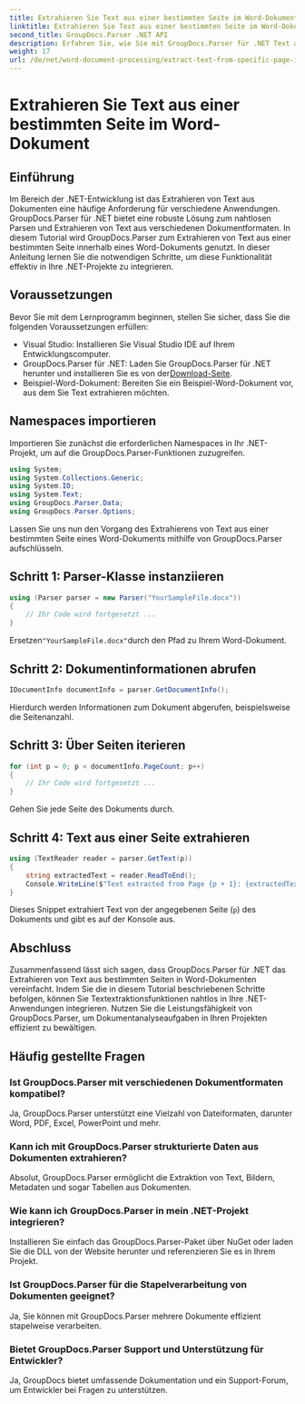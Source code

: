 ```yaml
---
title: Extrahieren Sie Text aus einer bestimmten Seite im Word-Dokument
linktitle: Extrahieren Sie Text aus einer bestimmten Seite im Word-Dokument
second_title: GroupDocs.Parser .NET API
description: Erfahren Sie, wie Sie mit GroupDocs.Parser für .NET Text aus bestimmten Seiten in Word-Dokumenten extrahieren. Integrieren Sie Textextraktionsfunktionen in Ihr .NET.
weight: 17
url: /de/net/word-document-processing/extract-text-from-specific-page-in-word-document/
---
```


# Extrahieren Sie Text aus einer bestimmten Seite im Word-Dokument

## Einführung
Im Bereich der .NET-Entwicklung ist das Extrahieren von Text aus Dokumenten eine häufige Anforderung für verschiedene Anwendungen. GroupDocs.Parser für .NET bietet eine robuste Lösung zum nahtlosen Parsen und Extrahieren von Text aus verschiedenen Dokumentformaten. In diesem Tutorial wird GroupDocs.Parser zum Extrahieren von Text aus einer bestimmten Seite innerhalb eines Word-Dokuments genutzt. In dieser Anleitung lernen Sie die notwendigen Schritte, um diese Funktionalität effektiv in Ihre .NET-Projekte zu integrieren.
## Voraussetzungen
Bevor Sie mit dem Lernprogramm beginnen, stellen Sie sicher, dass Sie die folgenden Voraussetzungen erfüllen:
- Visual Studio: Installieren Sie Visual Studio IDE auf Ihrem Entwicklungscomputer.
-  GroupDocs.Parser für .NET: Laden Sie GroupDocs.Parser für .NET herunter und installieren Sie es von der[Download-Seite](https://releases.groupdocs.com/parser/net/).
- Beispiel-Word-Dokument: Bereiten Sie ein Beispiel-Word-Dokument vor, aus dem Sie Text extrahieren möchten.

## Namespaces importieren
Importieren Sie zunächst die erforderlichen Namespaces in Ihr .NET-Projekt, um auf die GroupDocs.Parser-Funktionen zuzugreifen.
```csharp
using System;
using System.Collections.Generic;
using System.IO;
using System.Text;
using GroupDocs.Parser.Data;
using GroupDocs.Parser.Options;
```

Lassen Sie uns nun den Vorgang des Extrahierens von Text aus einer bestimmten Seite eines Word-Dokuments mithilfe von GroupDocs.Parser aufschlüsseln.
## Schritt 1: Parser-Klasse instanziieren
```csharp
using (Parser parser = new Parser("YourSampleFile.docx"))
{
    // Ihr Code wird fortgesetzt ...
}
```
 Ersetzen`"YourSampleFile.docx"`durch den Pfad zu Ihrem Word-Dokument.
## Schritt 2: Dokumentinformationen abrufen
```csharp
IDocumentInfo documentInfo = parser.GetDocumentInfo();
```
Hierdurch werden Informationen zum Dokument abgerufen, beispielsweise die Seitenanzahl.
## Schritt 3: Über Seiten iterieren
```csharp
for (int p = 0; p < documentInfo.PageCount; p++)
{
    // Ihr Code wird fortgesetzt ...
}
```
Gehen Sie jede Seite des Dokuments durch.
## Schritt 4: Text aus einer Seite extrahieren
```csharp
using (TextReader reader = parser.GetText(p))
{
    string extractedText = reader.ReadToEnd();
    Console.WriteLine($"Text extracted from Page {p + 1}: {extractedText}");
}
```
Dieses Snippet extrahiert Text von der angegebenen Seite (`p`) des Dokuments und gibt es auf der Konsole aus.

## Abschluss
Zusammenfassend lässt sich sagen, dass GroupDocs.Parser für .NET das Extrahieren von Text aus bestimmten Seiten in Word-Dokumenten vereinfacht. Indem Sie die in diesem Tutorial beschriebenen Schritte befolgen, können Sie Textextraktionsfunktionen nahtlos in Ihre .NET-Anwendungen integrieren. Nutzen Sie die Leistungsfähigkeit von GroupDocs.Parser, um Dokumentanalyseaufgaben in Ihren Projekten effizient zu bewältigen.

## Häufig gestellte Fragen
### Ist GroupDocs.Parser mit verschiedenen Dokumentformaten kompatibel?
Ja, GroupDocs.Parser unterstützt eine Vielzahl von Dateiformaten, darunter Word, PDF, Excel, PowerPoint und mehr.
### Kann ich mit GroupDocs.Parser strukturierte Daten aus Dokumenten extrahieren?
Absolut, GroupDocs.Parser ermöglicht die Extraktion von Text, Bildern, Metadaten und sogar Tabellen aus Dokumenten.
### Wie kann ich GroupDocs.Parser in mein .NET-Projekt integrieren?
Installieren Sie einfach das GroupDocs.Parser-Paket über NuGet oder laden Sie die DLL von der Website herunter und referenzieren Sie es in Ihrem Projekt.
### Ist GroupDocs.Parser für die Stapelverarbeitung von Dokumenten geeignet?
Ja, Sie können mit GroupDocs.Parser mehrere Dokumente effizient stapelweise verarbeiten.
### Bietet GroupDocs.Parser Support und Unterstützung für Entwickler?
Ja, GroupDocs bietet umfassende Dokumentation und ein Support-Forum, um Entwickler bei Fragen zu unterstützen.